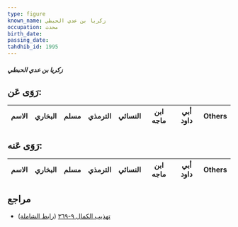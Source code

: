 ```yaml
---
type: figure
known_name: زكريا بن عدي الحبطي
occupation: محدث
birth_date:
passing_date:
tahdhib_id: 1995
---
```

##### زكريا بن عدي الحبطي

## رَوَى عَن:
| الاسم | البخاري | مسلم | الترمذي | النسائي | ابن ماجه | أبي داود | Others |
| ----- | ------- | ---- | ------- | ------- | -------- | -------- | ------ |
## رَوَى عَنه:
| الاسم | البخاري | مسلم | الترمذي | النسائي | ابن ماجه | أبي داود | Others |
| ----- | ------- | ---- | ------- | ------- | -------- | -------- | ------ |
## مراجع
- [تهذيب الكمال ٩-٣٦٩](obsidian://open?vault=Tahdhib-al-Kamal&file=Figures/١٩٩٥-زكريا%20بن%20عدي%20الحبطي) ([رابط الشاملة](https://shamela.ws/book/3722/4609))